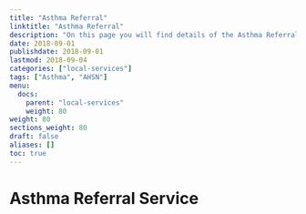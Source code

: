 ```yaml
---
title: "Asthma Referral"
linktitle: "Asthma Referral"
description: "On this page you will find details of the Asthma Referral services commissioned in our region."
date: 2018-09-01
publishdate: 2018-09-01
lastmod: 2018-09-04
categories: ["local-services"]
tags: ["Asthma", "AHSN"]
menu:
  docs:
    parent: "local-services"
    weight: 80
weight: 80
sections_weight: 80
draft: false
aliases: []
toc: true
---
```


# Asthma Referral Service

